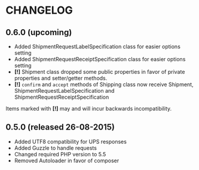 # CHANGELOG

## 0.6.0 (upcoming)
- Added ShipmentRequestLabelSpecification class for easier options setting
- Added ShipmentRequestReceiptSpecification class for easier options setting
- **[!]** Shipment class dropped some public properties in favor of private properties and setter/getter methods.
- **[!]** `confirm` and `accept` methods of Shipping class now receive Shipment, ShipmentRequestLabelSpecification and
ShipmentRequestReceiptSpecification

Items marked with **[!]**  may and will incur backwards incompatibility.

## 0.5.0 (released 26-08-2015)

- Added UTF8 compatibility for UPS responses
- Added Guzzle to handle requests
- Changed required PHP version to 5.5
- Removed Autoloader in favor of composer

